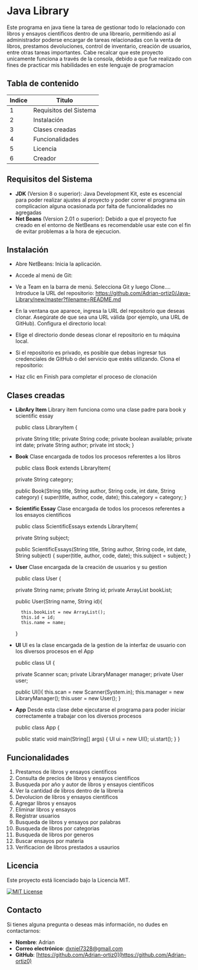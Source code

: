 # Java Library

Este programa en java tiene la tarea de gestionar todo lo relacionado con libros y ensayos cientificos dentro de una libreario, permitiendo asi al administrador poderse encargar de tareas relacionadas con la venta de libros, prestamos
devoluciones, control de inventario, creación de usuarios, entre otras tareas importantes. Cabe recalcar que este proyecto unicamente funciona a través de la consola, debido a que fue realizado con fines de practicar mis habilidades en este lenguaje
de programacion

## Tabla de contenido 

| Indice | Titulo          |
| ------ | --------------- |
| 1      | Requisitos del Sistema      |
| 2      | Instalación     |
| 3      | Clases creadas  |
| 4      | Funcionalidades |
| 5      | Licencia        |
| 6      | Creador         |

## Requisitos del Sistema

- **JDK** (Version 8 o superior): Java Development Kit, este es escencial para poder realizar ajustes al proyecto y poder correr el programa sin complicacion alguna ocasionada por falta de funcionalidades no agregadas
- **Net Beans** (Version 2.01 o superior): Debido a que el proyecto fue creado en el entorno de NetBeans es recomendable usar este con el fin de evitar problemas a la hora de ejecucion.

## Instalación

- Abre NetBeans: Inicia la aplicación.

- Accede al menú de Git:

- Ve a Team en la barra de menú.
  Selecciona Git y luego Clone....
  Introduce la URL del repositorio: https://github.com/Adrian-ortiz0/Java-Library/new/master?filename=README.md

- En la ventana que aparece, ingresa la URL del repositorio que deseas clonar. Asegúrate de que sea una URL válida (por ejemplo, una URL de GitHub).
  Configura el directorio local:

- Elige el directorio donde deseas clonar el repositorio en tu máquina local.

- Si el repositorio es privado, es posible que debas ingresar tus credenciales de GitHub o del servicio que estés utilizando.
  Clona el repositorio:

- Haz clic en Finish para completar el proceso de clonación

## Clases creadas

- **LibrAry Item** Library item funciona como una clase padre para book y scientific essay

  public class LibraryItem {
    
    private String title;
    private String code;
    private boolean available;
    private int date;
    private String author;
    private int stock;
  }

- **Book** Clase encargada de todos los procesos referentes a los libros
  
  public class Book extends LibraryItem{
    
    private String category;
    
    public Book(String title, String author, String code, int date, String category) {
        super(title, author, code, date);
        this.category = category;
    }
  
- **Scientific Essay** Clase encargada de todos los procesos referentes a los ensayos cientificos

  public class ScientificEssays extends LibraryItem{
    
    private String subject;
    
    public ScientificEssays(String title, String author, String code, int date, String subject) {
        super(title, author, code, date);
        this.subject = subject;
    }

- **User** Clase encargada de la creación de usuarios y su gestion

  public class User {
    
    private String name;
    private String id;
    private ArrayList<Book> bookList;
    
    public User(String name, String id){
        
        this.bookList = new ArrayList();
        this.id = id;
        this.name = name;
    }

- **UI** UI es la clase encargada de la gestion de la interfaz de usuario con los diversos procesos en el App

  public class UI {
    
    private Scanner scan;
    private LibraryManager manager;
    private User user;
    
    public UI(){
        this.scan = new Scanner(System.in);
        this.manager = new LibraryManager();
        this.user = new User();
    }

- **App** Desde esta clase debe ejecutarse el programa para poder iniciar correctamente a trabajar con los diversos procesos

  public class App {

    public static void main(String[] args) {
        UI ui = new UI();
        ui.start();
    }
}

## Funcionalidades

1. Prestamos de libros y ensayos cientificos
2. Consulta de precios de libros y ensayos cientificos
3. Busqueda por año y autor de libros y ensayos cientificos
4. Ver la cantidad de libros dentro de la libreria
5. Devolucion de libros y ensayos cientificos
6. Agregar libros y ensayos
7. Eliminar libros y ensayos
8. Registrar usuarios
9. Busqueda de libros y ensayos por palabras
10. Busqueda de libros por categorias
11. Busqueda de libros por generos
12. Buscar ensayos por materia
13. Verificacion de libros prestados a usaurios

## Licencia

Este proyecto está licenciado bajo la Licencia MIT. 

[![MIT License](https://img.shields.io/badge/License-MIT-green.svg)](https://choosealicense.com/licenses/mit/)


## Contacto

Si tienes alguna pregunta o deseas más información, no dudes en contactarnos:

- **Nombre**: Adrian
- **Correo electrónico**: [dxniel7328@gmail.com](mailto:tu.dxniel7328@gmail.com)
- **GitHub**: [https://github.com/Adrian-ortiz0](https://github.com/Adrian-ortiz0)
